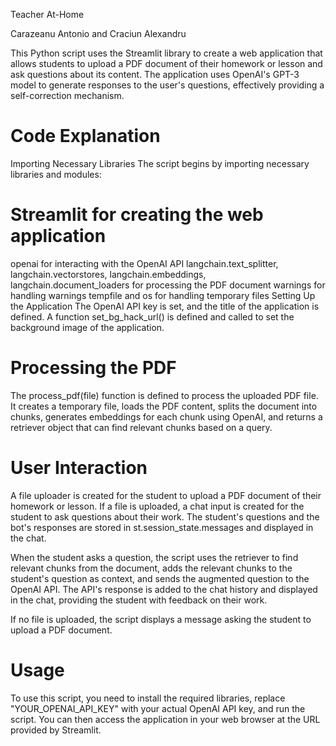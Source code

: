 Teacher At-Home

Carazeanu Antonio and Craciun Alexandru

This Python script uses the Streamlit library to create a web application that allows students to upload a PDF document of their homework or lesson and ask questions about its content. The application uses OpenAI's GPT-3 model to generate responses to the user's questions, effectively providing a self-correction mechanism.

# Code Explanation #

Importing Necessary Libraries
The script begins by importing necessary libraries and modules:

# Streamlit for creating the web application #

openai for interacting with the OpenAI API
langchain.text_splitter, langchain.vectorstores, langchain.embeddings, langchain.document_loaders for processing the PDF document
warnings for handling warnings
tempfile and os for handling temporary files
Setting Up the Application
The OpenAI API key is set, and the title of the application is defined. A function set_bg_hack_url() is defined and called to set the background image of the application.

# Processing the PDF #

The process_pdf(file) function is defined to process the uploaded PDF file. It creates a temporary file, loads the PDF content, splits the document into chunks, generates embeddings for each chunk using OpenAI, and returns a retriever object that can find relevant chunks based on a query.

# User Interaction #

A file uploader is created for the student to upload a PDF document of their homework or lesson. If a file is uploaded, a chat input is created for the student to ask questions about their work. The student's questions and the bot's responses are stored in st.session_state.messages and displayed in the chat.

When the student asks a question, the script uses the retriever to find relevant chunks from the document, adds the relevant chunks to the student's question as context, and sends the augmented question to the OpenAI API. The API's response is added to the chat history and displayed in the chat, providing the student with feedback on their work.

If no file is uploaded, the script displays a message asking the student to upload a PDF document.

# Usage #

To use this script, you need to install the required libraries, replace "YOUR_OPENAI_API_KEY" with your actual OpenAI API key, and run the script. You can then access the application in your web browser at the URL provided by Streamlit.
